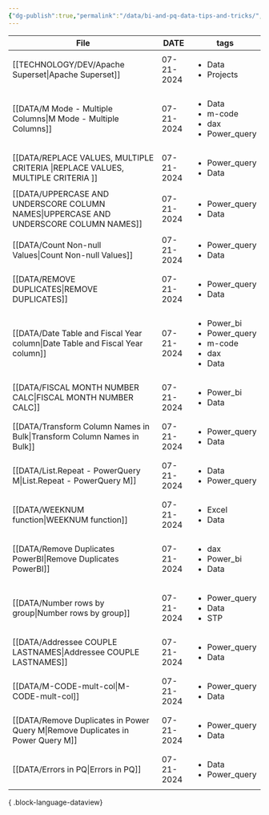 ```yaml
---
{"dg-publish":true,"permalink":"/data/bi-and-pq-data-tips-and-tricks/","tags":["inbox","Data","Projects"],"created":"2024-04-03 4:09:59 pm","updated":"2024-04-10T09:25:21"}
---
```


| File                                                                                     | DATE       | tags                                                                                   |
| ---------------------------------------------------------------------------------------- | ---------- | -------------------------------------------------------------------------------------- |
| [[TECHNOLOGY/DEV/Apache Superset\|Apache Superset]]                                   | 07-21-2024 | <ul><li>Data</li><li>Projects</li></ul>                                                |
| [[DATA/M Mode - Multiple Columns\|M Mode - Multiple Columns]]                         | 07-21-2024 | <ul><li>Data</li><li>m-code</li><li>dax</li><li>Power_query</li></ul>                  |
| [[DATA/REPLACE VALUES, MULTIPLE CRITERIA \|REPLACE VALUES, MULTIPLE CRITERIA ]]       | 07-21-2024 | <ul><li>Power_query</li><li>Data</li></ul>                                             |
| [[DATA/UPPERCASE AND UNDERSCORE COLUMN NAMES\|UPPERCASE AND UNDERSCORE COLUMN NAMES]] | 07-21-2024 | <ul><li>Power_query</li><li>Data</li></ul>                                             |
| [[DATA/Count Non-null Values\|Count Non-null Values]]                                 | 07-21-2024 | <ul><li>Power_query</li><li>Data</li></ul>                                             |
| [[DATA/REMOVE DUPLICATES\|REMOVE DUPLICATES]]                                         | 07-21-2024 | <ul><li>Power_query</li><li>Data</li></ul>                                             |
| [[DATA/Date Table and Fiscal Year column\|Date Table and Fiscal Year column]]         | 07-21-2024 | <ul><li>Power_bi</li><li>Power_query</li><li>m-code</li><li>dax</li><li>Data</li></ul> |
| [[DATA/FISCAL MONTH NUMBER CALC\|FISCAL MONTH NUMBER CALC]]                           | 07-21-2024 | <ul><li>Power_bi</li><li>Data</li></ul>                                                |
| [[DATA/Transform Column Names in Bulk\|Transform Column Names in Bulk]]               | 07-21-2024 | <ul><li>Power_query</li><li>Data</li></ul>                                             |
| [[DATA/List.Repeat - PowerQuery M\|List.Repeat - PowerQuery M]]                       | 07-21-2024 | <ul><li>Data</li><li>Power_query</li></ul>                                             |
| [[DATA/WEEKNUM function\|WEEKNUM function]]                                           | 07-21-2024 | <ul><li>Excel</li><li>Data</li></ul>                                                   |
| [[DATA/Remove Duplicates PowerBI\|Remove Duplicates PowerBI]]                         | 07-21-2024 | <ul><li>dax</li><li>Power_bi</li><li>Data</li></ul>                                    |
| [[DATA/Number rows by group\|Number rows by group]]                                   | 07-21-2024 | <ul><li>Power_query</li><li>Data</li><li>STP</li></ul>                                 |
| [[DATA/Addressee COUPLE LASTNAMES\|Addressee COUPLE LASTNAMES]]                       | 07-21-2024 | <ul><li>Power_query</li><li>Data</li></ul>                                             |
| [[DATA/M-CODE-mult-col\|M-CODE-mult-col]]                                             | 07-21-2024 | <ul><li>Power_query</li><li>Data</li></ul>                                             |
| [[DATA/Remove Duplicates in Power Query M\|Remove Duplicates in Power Query M]]       | 07-21-2024 | <ul><li>Power_query</li><li>Data</li></ul>                                             |
| [[DATA/Errors in PQ\|Errors in PQ]]                                                   | 07-21-2024 | <ul><li>Data</li><li>Power_query</li></ul>                                             |

{ .block-language-dataview}

